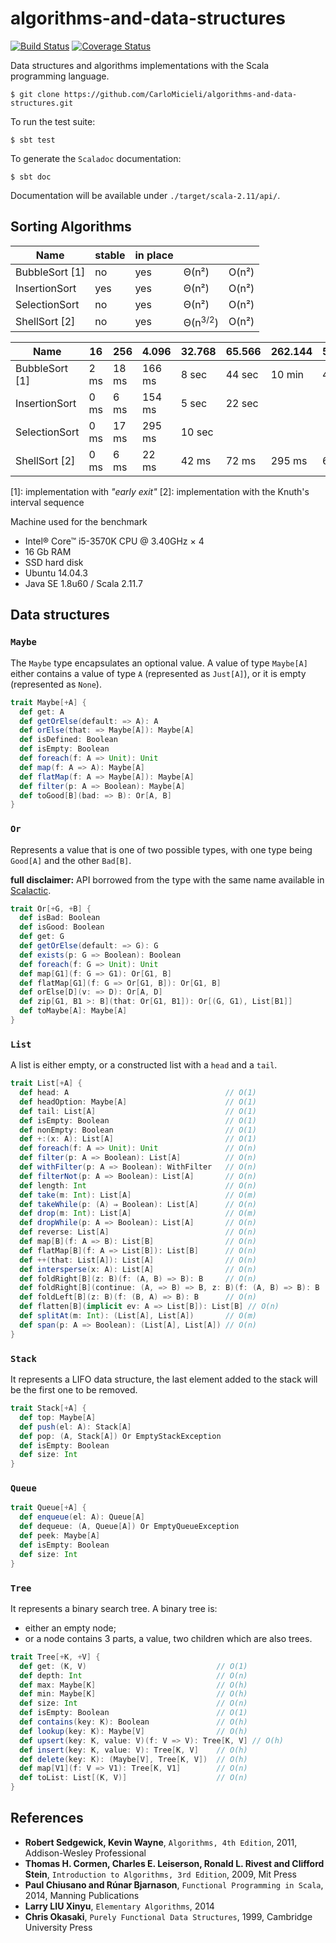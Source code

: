 # algorithms-and-data-structures

[![Build Status](https://travis-ci.org/CarloMicieli/algorithms-and-data-structures.png?branch=master)](https://travis-ci.org/CarloMicieli/algorithms-and-data-structures)
[![Coverage Status](https://coveralls.io/repos/CarloMicieli/algorithms-and-data-structures/badge.svg?branch=master&service=github)](https://coveralls.io/github/CarloMicieli/algorithms-and-data-structures?branch=master)

Data structures and algorithms implementations with the Scala programming language.

    $ git clone https://github.com/CarloMicieli/algorithms-and-data-structures.git

To run the test suite:

    $ sbt test

To generate the `Scaladoc` documentation:

    $ sbt doc

Documentation will be available under `./target/scala-2.11/api/`.


## Sorting Algorithms

| Name              |   stable  |  in place |           |           |  
| ----------------- | --------- | --------- | --------- | --------- |
| BubbleSort [1]    |    no     |   yes     |   Θ(n²)   |    O(n²)  |
| InsertionSort     |    yes    |   yes     |   Θ(n²)   |    O(n²)  |
| SelectionSort     |    no     |   yes     |   Θ(n²)   |    O(n²)  |
| ShellSort [2]     |    no     |   yes     |   Θ(n<sup>3/2</sup>) |    O(n²)  |



| Name              |        16 |       256 |     4.096 |    32.768 |    65.566 |   262.144 |   524.288 | 1.048.576 |
| ----------------- | --------- | --------- | --------- | --------- | --------- | --------- | --------- | --------- |
| BubbleSort [1]    |      2 ms |     18 ms |    166 ms |     8 sec |    44 sec |    10 min |    47 min |    --     |
| InsertionSort     |      0 ms |      6 ms |    154 ms |     5 sec |    22 sec |           |           |    --     |
| SelectionSort     |      0 ms |     17 ms |    295 ms |    10 sec |           |           |           |    --     |
| ShellSort [2]     |      0 ms |      6 ms |     22 ms |     42 ms |     72 ms |    295 ms |    659 ms |     1 sec |


[1]: implementation with _"early exit"_
[2]: implementation with the Knuth's interval sequence

Machine used for the benchmark
* Intel® Core™ i5-3570K CPU @ 3.40GHz × 4
* 16 Gb RAM
* SSD hard disk
* Ubuntu 14.04.3
* Java SE 1.8u60 / Scala 2.11.7

## Data structures

### `Maybe`

The `Maybe` type encapsulates an optional value. A value of type `Maybe[A]` either contains a value of type `A` 
(represented as `Just[A]`), or it is empty (represented as `None`).

```scala
trait Maybe[+A] {
  def get: A
  def getOrElse(default: => A): A
  def orElse(that: => Maybe[A]): Maybe[A]
  def isDefined: Boolean
  def isEmpty: Boolean
  def foreach(f: A => Unit): Unit
  def map(f: A => A): Maybe[A]
  def flatMap(f: A => Maybe[A]): Maybe[A]
  def filter(p: A => Boolean): Maybe[A]
  def toGood[B](bad: => B): Or[A, B]
}
```

### `Or`

Represents a value that is one of two possible types, with one type being `Good[A]` and the other `Bad[B]`.

__full disclaimer:__ API borrowed from the type with the same name available in 
[Scalactic](http://doc.scalatest.org/2.2.4/org/scalactic/Or.html).

```scala
trait Or[+G, +B] {
  def isBad: Boolean
  def isGood: Boolean
  def get: G
  def getOrElse(default: => G): G
  def exists(p: G => Boolean): Boolean
  def foreach(f: G => Unit): Unit
  def map[G1](f: G => G1): Or[G1, B]
  def flatMap[G1](f: G => Or[G1, B]): Or[G1, B]
  def orElse[D](v: => D): Or[A, D]
  def zip[G1, B1 >: B](that: Or[G1, B1]): Or[(G, G1), List[B1]]
  def toMaybe[A]: Maybe[A]
}
```

### `List`

A list is either empty, or a constructed list with a `head` and a `tail`.

```scala
trait List[+A] {
  def head: A                                   // O(1)
  def headOption: Maybe[A]                      // O(1)
  def tail: List[A]                             // O(1)
  def isEmpty: Boolean                          // O(1)
  def nonEmpty: Boolean                         // O(1)
  def +:(x: A): List[A]                         // O(1)
  def foreach(f: A => Unit): Unit               // O(n)
  def filter(p: A => Boolean): List[A]          // O(n)
  def withFilter(p: A => Boolean): WithFilter   // O(n)
  def filterNot(p: A => Boolean): List[A]       // O(n)
  def length: Int                               // O(n)
  def take(m: Int): List[A]                     // O(m)
  def takeWhile(p: (A) ⇒ Boolean): List[A]      // O(n)
  def drop(m: Int): List[A]                     // O(m)
  def dropWhile(p: A => Boolean): List[A]       // O(n)
  def reverse: List[A]                          // O(n)
  def map[B](f: A => B): List[B]                // O(n)
  def flatMap[B](f: A => List[B]): List[B]      // O(n)
  def ++(that: List[A]): List[A]                // O(n)
  def intersperse(x: A): List[A]                // O(n)
  def foldRight[B](z: B)(f: (A, B) => B): B     // O(n)
  def foldRight[B](continue: (A, => B) => B, z: B)(f: (A, B) => B): B
  def foldLeft[B](z: B)(f: (B, A) => B): B      // O(n)
  def flatten[B](implicit ev: A => List[B]): List[B] // O(n)
  def splitAt(m: Int): (List[A], List[A])       // O(m)
  def span(p: A => Boolean): (List[A], List[A]) // O(n)
}
```

### `Stack`

It represents a LIFO data structure, the last element added to the stack will be the first one to be removed.

```scala
trait Stack[+A] {
  def top: Maybe[A]
  def push(el: A): Stack[A]
  def pop: (A, Stack[A]) Or EmptyStackException
  def isEmpty: Boolean
  def size: Int
}
```

### `Queue`

```scala
trait Queue[+A] {
  def enqueue(el: A): Queue[A]
  def dequeue: (A, Queue[A]) Or EmptyQueueException
  def peek: Maybe[A]
  def isEmpty: Boolean
  def size: Int
}
```

### `Tree`

It represents a binary search tree.
A binary tree is:
* either an empty node;
* or a node contains 3 parts, a value, two children which are also trees.

```scala
trait Tree[+K, +V] {
  def get: (K, V)                             // O(1)
  def depth: Int                              // O(n)
  def max: Maybe[K]                           // O(h)
  def min: Maybe[K]                           // O(h)
  def size: Int                               // O(n)
  def isEmpty: Boolean                        // O(1)
  def contains(key: K): Boolean               // O(h)
  def lookup(key: K): Maybe[V]                // O(h)
  def upsert(key: K, value: V)(f: V => V): Tree[K, V] // O(h)
  def insert(key: K, value: V): Tree[K, V]    // O(h)
  def delete(key: K): (Maybe[V], Tree[K, V])  // O(h) 
  def map[V1](f: V => V1): Tree[K, V1]        // O(n)
  def toList: List[(K, V)]                    // O(n)
}
```

References
----------

* __Robert Sedgewick, Kevin Wayne__, `Algorithms, 4th Edition`, 2011, Addison-Wesley Professional
* __Thomas H. Cormen, Charles E. Leiserson, Ronald L. Rivest and Clifford Stein__, `Introduction to Algorithms, 3rd Edition`, 2009, Mit Press
* __Paul Chiusano and Rúnar Bjarnason__, `Functional Programming in Scala`, 2014, Manning Publications
* __Larry LIU Xinyu__, `Elementary Algorithms`, 2014
* __Chris Okasaki__, `Purely Functional Data Structures`, 1999, Cambridge University Press